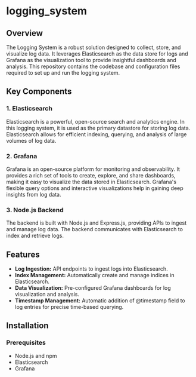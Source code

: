 # logging_system

## Overview
The Logging System is a robust solution designed to collect, store, and visualize log data. It leverages Elasticsearch as the data store for logs and Grafana as the visualization tool to provide insightful dashboards and analysis. This repository contains the codebase and configuration files required to set up and run the logging system.

## Key Components
### 1. Elasticsearch
Elasticsearch is a powerful, open-source search and analytics engine. In this logging system, it is used as the primary datastore for storing log data. Elasticsearch allows for efficient indexing, querying, and analysis of large volumes of log data.

### 2. Grafana
Grafana is an open-source platform for monitoring and observability. It provides a rich set of tools to create, explore, and share dashboards, making it easy to visualize the data stored in Elasticsearch. Grafana's flexible query options and interactive visualizations help in gaining deep insights from log data.

### 3. Node.js Backend
The backend is built with Node.js and Express.js, providing APIs to ingest and manage log data. The backend communicates with Elasticsearch to index and retrieve logs.

## Features

 - **Log Ingestion:** API endpoints to ingest logs into Elasticsearch.
 - **Index Management:** Automatically create and manage indices in Elasticsearch.
 - **Data Visualization:** Pre-configured Grafana dashboards for log visualization and analysis.
 - **Timestamp Management:** Automatic addition of @timestamp field to log entries for precise time-based querying.

## Installation

### Prerequisites

- Node.js and npm
- Elasticsearch
- Grafana
